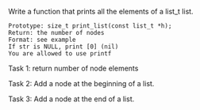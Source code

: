 Write a function that prints all the elements of a list_t list.

    Prototype: size_t print_list(const list_t *h);
    Return: the number of nodes
    Format: see example
    If str is NULL, print [0] (nil)
    You are allowed to use printf

Task 1: return number of node elements

Task 2: Add a node at the beginning of a list.

Task 3: Add a node at the end of a list.
    